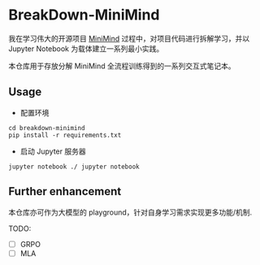 # BreakDown-MiniMind

我在学习伟大的开源项目 [MiniMind](https://github.com/jingyaogong/minimind) 过程中，对项目代码进行拆解学习，并以 Jupyter Notebook 为载体建立一系列最小实践。

本仓库用于存放分解 MiniMind 全流程训练得到的一系列交互式笔记本。

## Usage

- 配置环境

```
cd breakdown-minimind
pip install -r requirements.txt
```

- 启动 Jupyter 服务器

```
jupyter notebook ./ jupyter notebook
```

## Further enhancement

本仓库亦可作为大模型的 playground，针对自身学习需求实现更多功能/机制.

TODO:

- [ ] GRPO
- [ ] MLA
